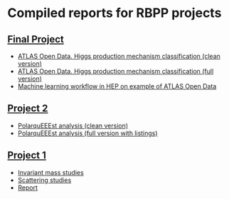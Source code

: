 Compiled reports for RBPP projects
==================================

[Final Project](https://github.com/vindex10/rbpp-projects/tree/master/project-final/)
-----------

* [ATLAS Open Data. Higgs production mechanism classification (clean version)](https://vindex10.github.io/rbpp-projects/docs/project-final/report_clean.html)
* [ATLAS Open Data. Higgs production mechanism classification (full version)](https://vindex10.github.io/rbpp-projects/docs/project-final/report_full.html)
* [Machine learning workflow in HEP on example of ATLAS Open Data](https://vindex10.github.io/rbpp-projects/docs/project-final/final-slides.pdf)

[Project 2](https://github.com/vindex10/rbpp-projects/tree/master/project2/)
-----------

* [PolarquEEEst analysis (clean version)](https://vindex10.github.io/rbpp-projects/docs/project2/ananyev-project2-report-clean.html)
* [PolarquEEEst analysis (full version with listings)](https://vindex10.github.io/rbpp-projects/docs/project2/ananyev-project2-report.html)

[Project 1](https://github.com/vindex10/rbpp-projects/tree/master/project1/)
-----------

* [Invariant mass studies](https://vindex10.github.io/rbpp-projects/docs/project1/invmass.html)
* [Scattering studies](https://vindex10.github.io/rbpp-projects/docs/project1/visualize.html)
* [Report](https://vindex10.github.io/rbpp-projects/docs/project1/ananyev-project1-report.pdf)
